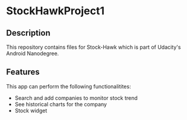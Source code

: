 # StockHawkProject1
## Description

This repository contains files for Stock-Hawk which is part of Udacity's Android Nanodegree.

## Features

This app can perform the following functionalitites:

- Search and add companies to monitor stock trend
- See historical charts for the company
- Stock widget
